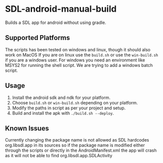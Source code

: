 # SDL-android-manual-build
Builds a SDL app for android without using gradle.

## Supported Platforms
The scripts has been tested on windows and linux, though it should also work on MacOS
If you are on linux use the `build.sh` or use the `win-build.sh` if you are a windows user.
For windows you need an environment like MSYS2 for running the shell script. We are trying to add a windows batch script.

## Usage
1. Install the android sdk and ndk for your platform.
2. Choose `build.sh` or `win-build.sh` depending on your platform.
3. Modify the paths in script as per your project and setup.
4. Build and install the apk with `./build.sh --deploy`.


## Known Issues
Currently changing the package name is not allowed as SDL hardcodes org.libsdl.app in its sources so if the package name is modified either through the scripts or directly in the AndroidManifest.xml the app will crash as it will not be able to find org.libsdl.app.SDLActivity
